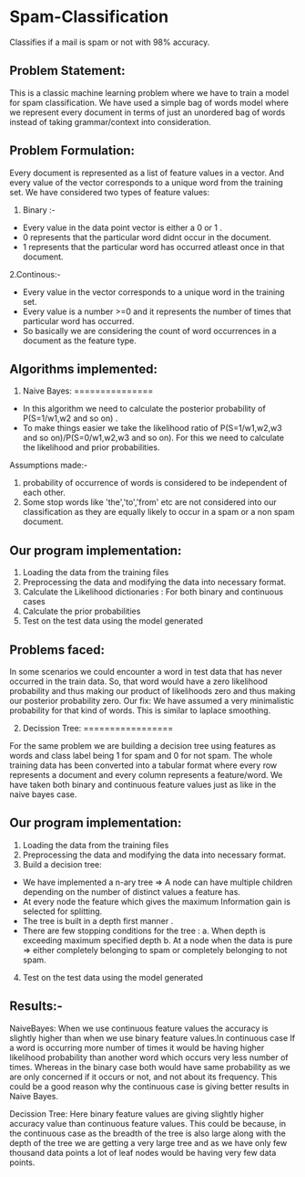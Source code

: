 # Spam-Classification
Classifies if a mail is spam or not with 98% accuracy. 

Problem Statement:
------------------
This is a classic machine learning problem where we have to train a model for spam classification. We have used a simple
bag of words model where we represent every document in terms of just an unordered bag of words instead of taking
grammar/context into consideration.

Problem Formulation:
--------------------
Every document is represented as a list of feature values in a vector. And every value of the vector corresponds to a
unique word from the training set. We have considered two types of feature values:
1. Binary :- 
- Every value in the data point vector is either a 0 or 1 .
- 0 represents that the particular word didnt occur in the document.
- 1 represents that the particular word has occurred atleast once in that document.

2.Continous:- 
- Every value in the vector corresponds to a unique word in the training set.
- Every value is a number >=0 and it represents the number of times that particular word has occurred.
- So basically we are considering the count of word occurrences in a document as the feature type.

Algorithms implemented:
-----------------------
1. Naive Bayes:
===============
- In this algorithm we need to calculate the posterior probability of P(S=1/w1,w2 and so on) .
- To make things easier we take the likelihood ratio of P(S=1/w1,w2,w3 and so on)/P(S=0/w1,w2,w3 and so on). For this we need to calculate the likelihood and prior probabilities.

Assumptions made:- 
1. probability of occurrence of words is considered to be independent of each other.
2. Some stop words like 'the','to','from' etc are not considered into our classification as they are equally likely to occur in a spam or a non spam document.

Our program implementation:
---------------------------
1. Loading the data from the training files
2. Preprocessing the data and modifying the data into necessary format.
3. Calculate the Likelihood dictionaries : For both binary and continuous cases
4. Calculate the prior probabilities
5. Test on the test data using the model generated

Problems faced:
---------------
In some scenarios we could encounter a word in test data that has never occurred in the train data. So, that word would have a zero likelihood probability and thus making our product of likelihoods zero and thus making our posterior probability zero.
Our fix: We have assumed a very minimalistic probability for that kind of words. This is similar to laplace smoothing.

2. Decission Tree: 
=================

For the same problem we are building a decision tree using features as words and class label being 1 for spam and 0 for not spam. The whole training data has been converted into a tabular format where every row represents a document and every column represents a feature/word. We have taken both binary and continuous feature values just as like in the naive bayes  case.

Our program implementation:
---------------------------
1. Loading the data from the training files
2. Preprocessing the data and modifying the data into necessary format.
3. Build a decision tree:
- We have implemented a n-ary tree => A node can have multiple children depending on the number of distinct values a feature has.
- At every node the feature which gives the maximum Information gain is selected for splitting.
- The tree is built in a depth first manner .
- There are few stopping conditions for the tree :
a. When depth is exceeding maximum specified depth
b. At a node when the data is pure => either completely belonging to spam or completely belonging to not spam.

4. Test on the test data using the model generated

Results:-
--------
NaiveBayes:  When we use continuous feature values the accuracy is slightly higher than when we use binary feature values.In continuous case If a word is occurring more number of times it would be having higher likelihood probability than another word which occurs very less number of times. Whereas in  the binary case both would have same probability as we are only concerned if it occurs or not, and not about its frequency. This could be a good reason why the continuous case is giving
better results in Naive Bayes.

Decission Tree: Here binary feature values are giving slightly higher accuracy value than continuous feature values.
This could be because, in the continuous case as the breadth of the tree is also large along with the depth of the tree we are getting a very large tree and as we have only few thousand data points a lot of leaf nodes would be having very few data points.


